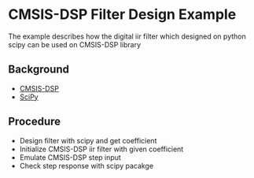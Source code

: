 # CMSIS-DSP Filter Design Example

The example describes how the digital iir filter which designed on python scipy can be used on CMSIS-DSP library 

## Background

- [CMSIS-DSP](https://github.com/ARM-software/CMSIS-DSP)
- [SciPy](https://github.com/scipy/scipy)

## Procedure

- Design filter with scipy and get coefficient
- Initialize CMSIS-DSP iir filter with given coefficient
- Emulate CMSIS-DSP step input
- Check step response with scipy pacakge